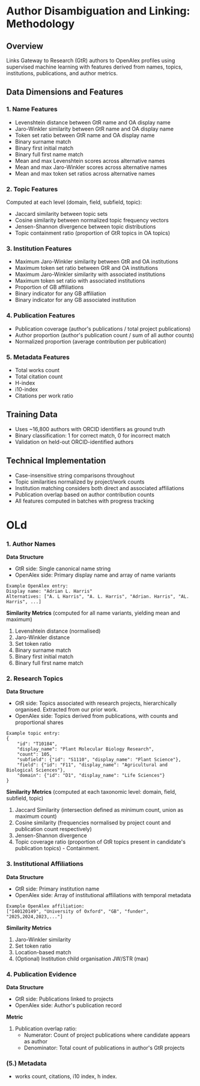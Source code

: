 # Author Disambiguation and Linking: Methodology

## Overview
Links Gateway to Research (GtR) authors to OpenAlex profiles using supervised machine learning with features derived from names, topics, institutions, publications, and author metrics.

## Data Dimensions and Features

### 1. Name Features
- Levenshtein distance between GtR name and OA display name
- Jaro-Winkler similarity between GtR name and OA display name
- Token set ratio between GtR name and OA display name
- Binary surname match
- Binary first initial match
- Binary full first name match
- Mean and max Levenshtein scores across alternative names
- Mean and max Jaro-Winkler scores across alternative names
- Mean and max token set ratios across alternative names

### 2. Topic Features
Computed at each level (domain, field, subfield, topic):
- Jaccard similarity between topic sets
- Cosine similarity between normalized topic frequency vectors
- Jensen-Shannon divergence between topic distributions
- Topic containment ratio (proportion of GtR topics in OA topics)

### 3. Institution Features
- Maximum Jaro-Winkler similarity between GtR and OA institutions
- Maximum token set ratio between GtR and OA institutions
- Maximum Jaro-Winkler similarity with associated institutions
- Maximum token set ratio with associated institutions
- Proportion of GB affiliations
- Binary indicator for any GB affiliation
- Binary indicator for any GB associated institution

### 4. Publication Features
- Publication coverage (author's publications / total project publications)
- Author proportion (author's publication count / sum of all author counts)
- Normalized proportion (average contribution per publication)

### 5. Metadata Features
- Total works count
- Total citation count
- H-index
- i10-index
- Citations per work ratio

## Training Data
- Uses ~16,800 authors with ORCID identifiers as ground truth
- Binary classification: 1 for correct match, 0 for incorrect match
- Validation on held-out ORCID-identified authors

## Technical Implementation
- Case-insensitive string comparisons throughout
- Topic similarities normalized by project/work counts
- Institution matching considers both direct and associated affiliations
- Publication overlap based on author contribution counts
- All features computed in batches with progress tracking



# OLd

### 1. Author Names

**Data Structure**
- GtR side: Single canonical name string
- OpenAlex side: Primary display name and array of name variants
```
Example OpenAlex entry:
Display name: "Adrian L. Harris"
Alternatives: ["A. L Harris", "A. L. Harris", "Adrian. Harris", "AL. Harris", ...]
```

**Similarity Metrics** (computed for all name variants, yielding mean and maximum)
1. Levenshtein distance (normalised)
2. Jaro-Winkler distance
3. Set token ratio
4. Binary surname match
5. Binary first initial match
6. Binary full first name match

### 2. Research Topics

**Data Structure**
- GtR side: Topics associated with research projects, hierarchically organised. Extracted from our prior work.
- OpenAlex side: Topics derived from publications, with counts and proportional shares
```
Example topic entry:
{
    "id": "T10184",
    "display_name": "Plant Molecular Biology Research",
    "count": 105,
    "subfield": {"id": "S1110", "display_name": "Plant Science"},
    "field": {"id": "F11", "display_name": "Agricultural and Biological Sciences"},
    "domain": {"id": "D1", "display_name": "Life Sciences"}
}
```

**Similarity Metrics** (computed at each taxonomic level: domain, field, subfield, topic)
1. Jaccard Similarity (intersection defined as minimum count, union as maximum count)
2. Cosine similarity (frequencies normalised by project count and publication count respectively)
3. Jensen-Shannon divergence
4. Topic coverage ratio (proportion of GtR topics present in candidate's publication topics) - Containment.

### 3. Institutional Affiliations

**Data Structure**
- GtR side: Primary institution name
- OpenAlex side: Array of institutional affiliations with temporal metadata
```
Example OpenAlex affiliation:
["I40120149", "University of Oxford", "GB", "funder", "2025,2024,2023,..."]
```

**Similarity Metrics**
1. Jaro-Winkler similarity
2. Set token ratio
3. Location-based match
4. (Optional) Institution child organisation JW/STR (max)

### 4. Publication Evidence

**Data Structure**
- GtR side: Publications linked to projects
- OpenAlex side: Author's publication record

**Metric**
1. Publication overlap ratio:
   - Numerator: Count of project publications where candidate appears as author
   - Denominator: Total count of publications in author's GtR projects

### (5.) Metadata
- works count, citations, i10 index, h index.
